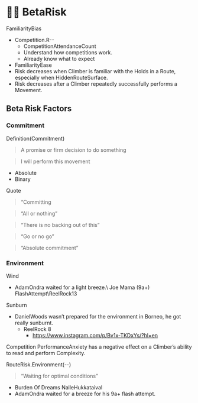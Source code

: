 # 🔷🔷 BetaRisk

FamiliarityBias

- Competition.R--
    - CompetitionAttendanceCount
    - Understand how competitions work.
    - Already know what to expect
- FamiliarityEase
- Risk decreases when Climber is familiar with the Holds in a Route, especially when HiddenRouteSurface.
- Risk decreases after a Climber repeatedly successfully performs a Movement.

## Beta Risk Factors

### Commitment

Definition(Commitment)

> A promise or firm decision to do something

>I will perform this movement

- Absolute
- Binary

Quote

> “Committing

> “All or nothing”

> “There is no backing out of this”

> “Go or no go”

> “Absolute commitment”

### Environment

Wind

- AdamOndra waited for a light breeze.\ Joe Mama (9a+) FlashAttempt\ReelRock13

Sunburn

- DanielWoods wasn’t prepared for the environment in Borneo, he got really sunburnt.
    - ReelRock 8
        - <https://www.instagram.com/p/Bv1x-TKDxYs/?hl=en>

Competition
PerformanceAnxiety has a negative effect on a Climber’s ability to read and perform Complexity.

RouteRisk.Environment(--)

> “Waiting for optimal conditions”

- Burden Of Dreams NalleHukkataival
- AdamOndra waited for a breeze for his 9a+ flash attempt.
